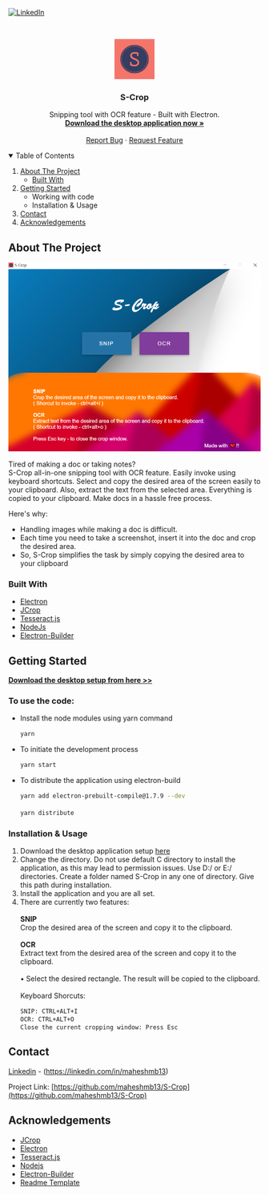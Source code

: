 [![LinkedIn][linkedin-shield]][linkedin-url]



<!-- PROJECT LOGO -->
<br />
<p align="center">
  <a href="https://github.com/maheshmb13/S-Crop">
    <img src="images/S-logos.jpeg" alt="Logo" width="80" height="80">
  </a>

  <h3 align="center">S-Crop</h3>

  <p align="center">
    Snipping tool with OCR feature - Built with Electron.
    <br />
    <a href="https://github.com/maheshmb13/S-Crop/releases/"><strong>Download the desktop application now »</strong></a>
    <br />
    <br />
    <a href="https://github.com/maheshmb13/S-Crop/issues">Report Bug</a>
    ·
    <a href="https://github.com/maheshmb13/S-Crop/issues">Request Feature</a>
  </p>
</p>



<!-- TABLE OF CONTENTS -->
<details open="open">
  <summary>Table of Contents</summary>
  <ol>
    <li>
      <a href="#about-the-project">About The Project</a>
      <ul>
        <li><a href="#built-with">Built With</a></li>
      </ul>
    </li>
    <li>
      <a href="#getting-started">Getting Started</a>
      <ul>
        <li>Working with code</li>
        <li>Installation & Usage</li>
      </ul>
    </li>
    <li><a href="#contact">Contact</a></li>
    <li><a href="#acknowledgements">Acknowledgements</a></li>
  </ol>
</details>



<!-- ABOUT THE PROJECT -->
## About The Project

[![Product Name Screen Shot][product-screenshot]](https://example.com)

Tired of making a doc or taking notes? <br/>
S-Crop all-in-one snipping tool with OCR feature. Easily invoke using keyboard shortcuts. Select and copy the desired area of the screen easily to your clipboard. Also, extract the text from the selected area. Everything is copied to your clipboard. Make docs in a hassle free process.

Here's why:
* Handling images while making a doc is difficult.
* Each time you need to take a screenshot, insert it into the doc and crop the desired area.
* So, S-Crop simplifies the task by simply copying the desired area to your clipboard

### Built With

* [Electron](https://www.electronjs.org/)
* [JCrop](https://jcrop.com/)
* [Tesseract.js](https://tesseract.projectnaptha.com/)
* [NodeJs](https://nodejs.org/en/)
* [Electron-Builder](https://www.electron.build/)



<!-- GETTING STARTED -->
## Getting Started

<b>[Download the desktop setup from here >>](https://github.com/maheshmb13/S-Crop/releases/) </b>

### To use the code:

* Install the node modules using yarn command
  ```sh
  yarn
  ```
* To initiate the development process
  ```sh
  yarn start
  ```
* To distribute the application using electron-build
  ```sh
  yarn add electron-prebuilt-compile@1.7.9 --dev

  yarn distribute
  ```
  

### Installation & Usage

1. Download the desktop application setup [here](https://github.com/maheshmb13/S-Crop/releases/)
2. Change the directory. Do not use default C directory to install the application, as this may lead to permission issues. Use D:/ or E:/ directories. Create a folder named S-Crop in any one of directory. Give this path during installation.
3. Install the application and you are all set.
4. There are currently two features: <br/><br/>
    <b>SNIP</b> <br/>
    Crop the desired area of the screen and copy it to the clipboard.
    <br/><br/>
    <b> OCR </b> <br/>
    Extract text from the desired area of the screen and copy it to the clipboard.
    <br/><br/>
    • Select the desired rectangle. The result will be copied to the clipboard.
    <br/><br/>
    Keyboard Shorcuts:
   ```Keyboard shortcuts
   SNIP: CTRL+ALT+I
   OCR: CTRL+ALT+O
   Close the current cropping window: Press Esc
   ```


<!-- CONTACT -->
## Contact

[Linkedin](https://linkedin.com/in/maheshmb13) - (https://linkedin.com/in/maheshmb13) <br/> 

Project Link: [https://github.com/maheshmb13/S-Crop](https://github.com/maheshmb13/S-Crop)



<!-- ACKNOWLEDGEMENTS -->
## Acknowledgements
* [JCrop](https://jcrop.com/)
* [Electron](https://www.electronjs.org/)
* [Tesseract.js](https://tesseract.projectnaptha.com/)
* [Nodejs](https://nodejs.org/en/)
* [Electron-Builder](https://www.electron.build/)
* [Readme Template](https://github.com/othneildrew/Best-README-Template)





<!-- MARKDOWN LINKS & IMAGES -->
<!-- https://www.markdownguide.org/basic-syntax/#reference-style-links -->
[linkedin-shield]: https://img.shields.io/badge/-LinkedIn-black.svg?style=for-the-badge&logo=linkedin&colorB=555
[linkedin-url]: https://linkedin.com/in/maheshmb13
[product-screenshot]: images/screenshot.png
